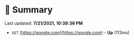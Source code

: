 # 📖 Summary
Last updated: **7/21/2021, 10:38:36 PM**

- `GET` [https://google.com](https://google.com) - **Up** (113ms)
